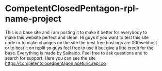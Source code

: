 # CompetentClosedPentagon-rpl-name-project
This is a base site and i am posting it to make it better for everybody to make this website perfect and clean.
Hi guys if you want to test this site code or to make changes on the site the best free hostings are 000webhost or to host it on replit so guys feel free to use it but give a litte credit for the base.
Everything is made by Saikaido.
Feel free to ask questions and to search for support.
Here you can see the site https://competentclosedpentagon.aceturic.repl.co
